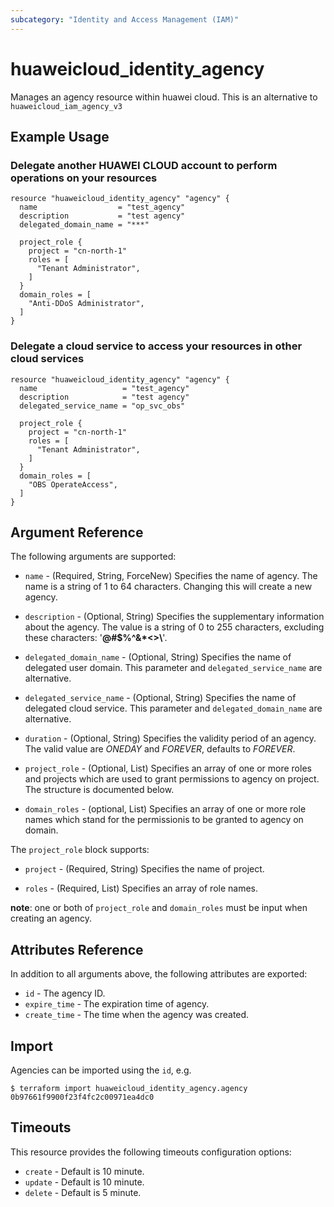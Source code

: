 ```yaml
---
subcategory: "Identity and Access Management (IAM)"
---
```


# huaweicloud\_identity\_agency

Manages an agency resource within huawei cloud.
This is an alternative to `huaweicloud_iam_agency_v3`

## Example Usage

### Delegate another HUAWEI CLOUD account to perform operations on your resources
```hcl
resource "huaweicloud_identity_agency" "agency" {
  name                  = "test_agency"
  description           = "test agency"
  delegated_domain_name = "***"

  project_role {
    project = "cn-north-1"
    roles = [
      "Tenant Administrator",
    ]
  }
  domain_roles = [
    "Anti-DDoS Administrator",
  ]
}
```

### Delegate a cloud service to access your resources in other cloud services
```hcl
resource "huaweicloud_identity_agency" "agency" {
  name                   = "test_agency"
  description            = "test agency"
  delegated_service_name = "op_svc_obs"

  project_role {
    project = "cn-north-1"
    roles = [
      "Tenant Administrator",
    ]
  }
  domain_roles = [
    "OBS OperateAccess",
  ]
}
```

## Argument Reference

The following arguments are supported:

* `name` - (Required, String, ForceNew) Specifies the name of agency. The name is a string of 1 to 64 characters.
    Changing this will create a new agency.

* `description` - (Optional, String) Specifies the supplementary information about the agency.
    The value is a string of 0 to 255 characters, excluding these characters: '__@#$%^&*<>\\__'.

* `delegated_domain_name` - (Optional, String) Specifies the name of delegated user domain.
    This parameter and `delegated_service_name` are alternative.

* `delegated_service_name` - (Optional, String) Specifies the name of delegated cloud service.
    This parameter and `delegated_domain_name` are alternative.

* `duration` - (Optional, String) Specifies the validity period of an agency.
    The valid value are *ONEDAY* and *FOREVER*, defaults to *FOREVER*.

* `project_role` - (Optional, List) Specifies an array of one or more roles and projects which are used to grant
    permissions to agency on project. The structure is documented below.

* `domain_roles` - (optional, List) Specifies an array of one or more role names which stand for the permissionis to
    be granted to agency on domain.

The `project_role` block supports:

* `project` - (Required, String) Specifies the name of project.

* `roles` - (Required, List) Specifies an array of role names.

**note**: one or both of `project_role` and `domain_roles` must be input when creating an agency.

## Attributes Reference

In addition to all arguments above, the following attributes are exported:

* `id` - The agency ID.
* `expire_time` - The expiration time of agency.
* `create_time` - The time when the agency was created.

## Import

Agencies can be imported using the `id`, e.g.

```
$ terraform import huaweicloud_identity_agency.agency 0b97661f9900f23f4fc2c00971ea4dc0
```

## Timeouts
This resource provides the following timeouts configuration options:
- `create` - Default is 10 minute.
- `update` - Default is 10 minute.
- `delete` - Default is 5 minute.
